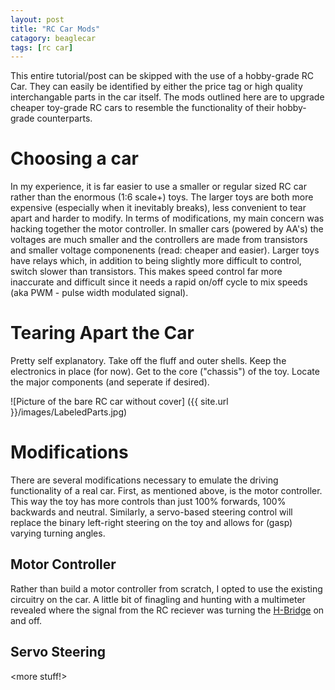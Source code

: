 ```yaml
---
layout: post
title: "RC Car Mods"
catagory: beaglecar
tags: [rc car]
---
```


This entire tutorial/post can be skipped with the use of a hobby-grade RC Car.
They can easily be identified by either the price tag or high quality
interchangable parts in the car itself. The mods outlined here are to upgrade
cheaper toy-grade RC cars to resemble the functionality of their hobby-grade
counterparts.

# Choosing a car

In my experience, it is far easier to use a smaller or regular sized RC car
rather than the enormous (1:6 scale+) toys. The larger toys are both more
expensive (especially when it inevitably breaks), less convenient to tear
apart and harder to modify. In terms of modifications, my main concern was
hacking together the motor controller. In smaller cars (powered by AA's)
the voltages are much smaller and the controllers are made from transistors
and smaller voltage componenents (read: cheaper and easier). Larger toys
have relays which, in addition to being slightly more difficult to control,
switch slower than transistors. This makes speed control far more
inaccurate and difficult since it needs a rapid on/off cycle to mix
speeds (aka PWM - pulse width modulated signal).

# Tearing Apart the Car

Pretty self explanatory. Take off the fluff and outer shells. Keep the
electronics in place (for now). Get to the core ("chassis") of the toy.
Locate the major components (and seperate if desired).

![Picture of the bare RC car without cover]
({{ site.url }}/images/LabeledParts.jpg)

# Modifications

There are several modifications necessary to emulate the driving functionality
of a real car. First, as mentioned above, is the motor controller. This way
the toy has more controls than just 100% forwards, 100% backwards and neutral.
Similarly, a servo-based steering control will replace the binary left-right
steering on the toy and allows for (gasp) varying turning angles.

## Motor Controller

Rather than build a motor controller from scratch, I opted to use the
existing circuitry on the car. A little bit of finagling and hunting with a
multimeter revealed where the signal from the RC reciever was turning the
[H-Bridge](http://www.talkingelectronics.com/projects/H-Bridge/H-Bridge-1.html)
on and off.

## Servo Steering

\<more stuff!\>
